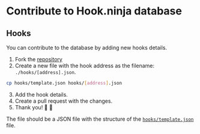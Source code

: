 # Contribute to Hook.ninja database

## Hooks

You can contribute to the database by adding new hooks details.

1. Fork the [repository](https://github.com/0x1337-Partners-GmbH/hook-ninja)
2. Create a new file with the hook address as the filename: `./hooks/[address].json`.

```sh
cp hooks/template.json hooks/[address].json
```

3. Add the hook details.
4. Create a pull request with the changes.
5. Thank you! 🎉 🫶

The file should be a JSON file with the structure of the [`hooks/template.json`](./hooks/template.json) file.
